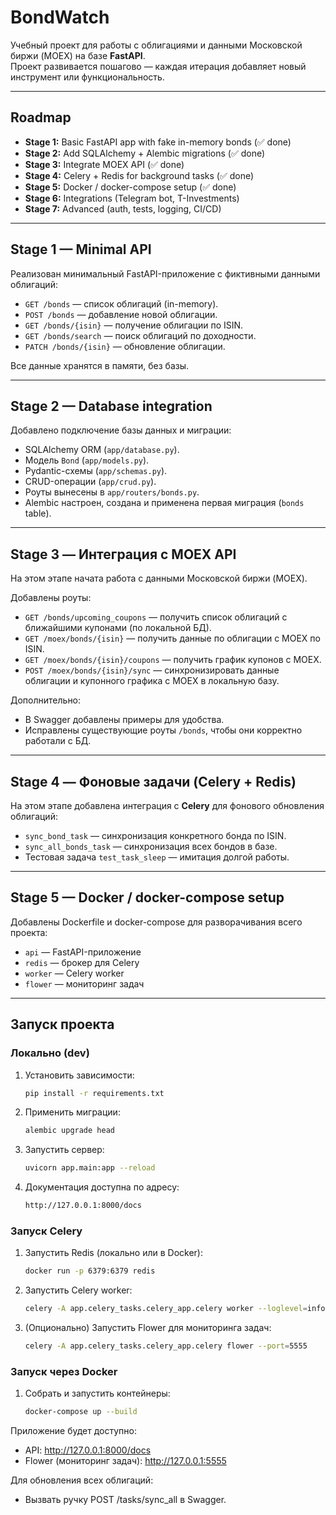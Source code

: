 # BondWatch

Учебный проект для работы с облигациями и данными Московской биржи (MOEX) на базе **FastAPI**.  
Проект развивается пошагово — каждая итерация добавляет новый инструмент или функциональность.  

---

## Roadmap
- **Stage 1:** Basic FastAPI app with fake in-memory bonds (✅ done)
- **Stage 2:** Add SQLAlchemy + Alembic migrations (✅ done)
- **Stage 3:** Integrate MOEX API (✅ done)
- **Stage 4:** Celery + Redis for background tasks (✅ done)
- **Stage 5:** Docker / docker-compose setup (✅ done)
- **Stage 6:** Integrations (Telegram bot, T-Investments)
- **Stage 7:** Advanced (auth, tests, logging, CI/CD)

---

## Stage 1 — Minimal API
Реализован минимальный FastAPI-приложение c фиктивными данными облигаций:
- `GET /bonds` — список облигаций (in-memory).
- `POST /bonds` — добавление новой облигации.
- `GET /bonds/{isin}` — получение облигации по ISIN.
- `GET /bonds/search` — поиск облигаций по доходности.
- `PATCH /bonds/{isin}` — обновление облигации.

Все данные хранятся в памяти, без базы.

---

## Stage 2 — Database integration
Добавлено подключение базы данных и миграции:
- SQLAlchemy ORM (`app/database.py`).
- Модель `Bond` (`app/models.py`).
- Pydantic-схемы (`app/schemas.py`).
- CRUD-операции (`app/crud.py`).
- Роуты вынесены в `app/routers/bonds.py`.
- Alembic настроен, создана и применена первая миграция (`bonds` table).

---

## Stage 3 — Интеграция с MOEX API
На этом этапе начата работа с данными Московской биржи (MOEX).  

Добавлены роуты:
- `GET /bonds/upcoming_coupons` — получить список облигаций с ближайшими купонами (по локальной БД).
- `GET /moex/bonds/{isin}` — получить данные по облигации с MOEX по ISIN.
- `GET /moex/bonds/{isin}/coupons` — получить график купонов с MOEX.
- `POST /moex/bonds/{isin}/sync` — синхронизировать данные облигации и купонного графика с MOEX в локальную базу.

Дополнительно:
- В Swagger добавлены примеры для удобства.
- Исправлены существующие роуты `/bonds`, чтобы они корректно работали с БД.

---

## Stage 4 — Фоновые задачи (Celery + Redis)

На этом этапе добавлена интеграция с **Celery** для фонового обновления облигаций:

- `sync_bond_task` — синхронизация конкретного бонда по ISIN.
- `sync_all_bonds_task` — синхронизация всех бондов в базе.
- Тестовая задача `test_task_sleep` — имитация долгой работы.

---



## Stage 5 — Docker / docker-compose setup

Добавлены Dockerfile и docker-compose для разворачивания всего проекта:  
- `api` — FastAPI-приложение  
- `redis` — брокер для Celery  
- `worker` — Celery worker  
- `flower` — мониторинг задач

---

## Запуск проекта

### Локально (dev)
1. Установить зависимости:
   ```bash
   pip install -r requirements.txt
2. Применить миграции:
   ```bash
   alembic upgrade head
3. Запустить сервер:
   ```bash
   uvicorn app.main:app --reload
4. Документация доступна по адресу:
   ```bash
   http://127.0.0.1:8000/docs

### Запуск Celery

1. Запустить Redis (локально или в Docker):
   ```bash
   docker run -p 6379:6379 redis

2. Запустить Celery worker:
   ```bash
   celery -A app.celery_tasks.celery_app.celery worker --loglevel=info

3. (Опционально) Запустить Flower для мониторинга задач:
   ```bash
   celery -A app.celery_tasks.celery_app.celery flower --port=5555

### Запуск через Docker

1. Собрать и запустить контейнеры:
   ```bash
   docker-compose up --build
Приложение будет доступно:

- API: http://127.0.0.1:8000/docs
- Flower (мониторинг задач): http://127.0.0.1:5555

Для обновления всех облигаций:
- Вызвать ручку POST /tasks/sync_all в Swagger.